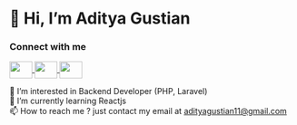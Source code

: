 
# 👋 Hi, I’m Aditya Gustian

### Connect with me

<p align=""left>
<a href="#" target="blank" disabled>
  <img src="https://raw.githubusercontent.com/rahuldkjain/github-profile-readme-generator/master/src/images/icons/Social/twitter.svg" width="40px" height="30px" align="center">
</a>
<a href="https://www.instagram.com/adityagstian_/" target="blank">
  <img src="https://raw.githubusercontent.com/rahuldkjain/github-profile-readme-generator/master/src/images/icons/Social/instagram.svg" width="40px"height="30px" align="center">
</a>
<a href="https://www.linkedin.com/in/aditya-gustian-329329203/" target="blank">
  <img src="https://raw.githubusercontent.com/rahuldkjain/github-profile-readme-generator/c919601f7ee4d1b5a7ed75a4250601c32395c45c/src/images/icons/Social/linked-in-alt.svg" width="40px" height="30px" align="center">
</a>
  </p>
  
👀 I’m interested in Backend Developer (PHP, Laravel) <br>
🌱 I’m currently learning Reactjs <br>
📫 How to reach me ? just contact my email at adityagustian11@gmail.com <br>


